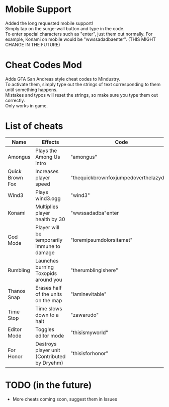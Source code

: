 # Mobile Support
Added the long requested mobile support!<br>
Simply tap on the surge-wall button and type in the code.<br>
To enter special characters such as "enter", just them out normally. For example, Konami on mobile would be "wwssadadbaenter". (THIS MIGHT CHANGE IN THE FUTURE)<br>
# Cheat Codes Mod
Adds GTA San Andreas style cheat codes to Mindustry.<br>
To activate them, simply type out the strings of text corresponding to them until something happens.<br>
Mistakes and typos will reset the strings, so make sure you type them out correctly.<br>
Only works in game.<br>
# List of cheats
| Name             | Effects                                              |  Code                                  |
| -------------    | -------------                                        | ---                                    |
| Amongus          | Plays the Among Us intro                             | "amongus"                              |
| Quick Brown Fox  | Increases player speed                               | "thequickbrownfoxjumpedoverthelazydog" |
| Wind3            | Plays wind3.ogg                                      | "wind3"                                |
| Konami           | Multiplies player health by 30                       | "wwssadadba"enter                      |
| God Mode         | Player will be temporarily immune to damage          | "loremipsumdolorsitamet"               |
| Rumbling         | Launches burning Toxopids around you                 | "therumblingishere"                    |
| Thanos Snap      | Erases half of the units on the map                  | "iaminevitable"                        |
| Time Stop        | Time slows down to a halt                            | "zawarudo"                             |
| Editor Mode      | Toggles editor mode                                  | "thisismyworld"                        |
| For Honor        | Destroys player unit (Contributed by Dryehm)         | "thisisforhonor"                       |
# TODO (in the future)
* More cheats coming soon, suggest them in Issues